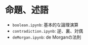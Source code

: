 # 命題、述語
- `boolean.ipynb`: 基本的な論理演算
- `contradiction.ipynb`: 逆、裏、対偶
- `deMorgan.ipynb`: de Morganの法則
